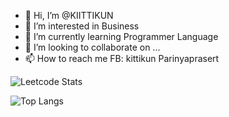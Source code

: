 - 👋 Hi, I’m @KIITTIKUN
- 👀 I’m interested in Business
- 🌱 I’m currently learning Programmer Language
- 💞️ I’m looking to collaborate on ...
- 📫 How to reach me FB: kittikun Parinyaprasert


![Leetcode Stats](https://leetcard.jacoblin.cool/Gparin)

![Top Langs](https://github-readme-stats.vercel.app/api/top-langs/?username=KIITTIKUN&hide_progress=true)
<!---
KIITTIKUN/KIITTIKUN is a ✨ special ✨ repository because its `README.md` (this file) appears on your GitHub profile.
You can click the Preview link to take a look at your changes.
--->
